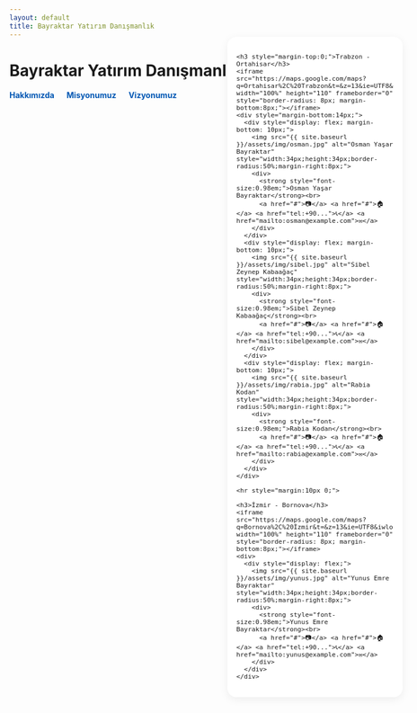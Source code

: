 ```yaml
---
layout: default
title: Bayraktar Yatırım Danışmanlık
---
```


# Bayraktar Yatırım Danışmanlık

<!-- Menü: Başlığın hemen altında, yatay -->
<nav style="margin-bottom: 24px; text-align:left;">
  <a href="{{ site.baseurl }}/hakkinda.html" style="margin-right:18px; text-decoration:none; color:#0056b3; font-weight:bold;">Hakkımızda</a>
  <a href="{{ site.baseurl }}/misyon.html" style="margin-right:18px; text-decoration:none; color:#0056b3; font-weight:bold;">Misyonumuz</a>
  <a href="{{ site.baseurl }}/vizyon.html" style="text-decoration:none; color:#0056b3; font-weight:bold;">Vizyonumuz</a>
</nav>

<!-- Sayfa içerik düzeni: ana içerik + sağ panel -->
<div style="display:flex; flex-direction:row; gap:24px; align-items:flex-start;">

  <!-- Sol ana blok (boş bırakabilirsin/ilerde içerik ekleyebilirsin) -->
  <div style="flex:1; min-width:160px;">
    <!-- Buraya ana içerik ekleyebilirsin -->
  </div>

  <!-- Sağ panel -->
  <div style="width:280px; position:fixed; right:32px; top:120px; background:#fff; box-shadow:0 4px 16px #0001; border-radius:16px; padding:16px; z-index:100; max-height:calc(100vh - 140px); overflow:auto; font-size:0.95em;">

    <h3 style="margin-top:0;">Trabzon - Ortahisar</h3>
    <iframe src="https://maps.google.com/maps?q=Ortahisar%2C%20Trabzon&t=&z=13&ie=UTF8&iwloc=&output=embed" width="100%" height="110" frameborder="0" style="border-radius: 8px; margin-bottom:8px;"></iframe>
    <div style="margin-bottom:14px;">
      <div style="display: flex; margin-bottom: 10px;">
        <img src="{{ site.baseurl }}/assets/img/osman.jpg" alt="Osman Yaşar Bayraktar" style="width:34px;height:34px;border-radius:50%;margin-right:8px;">
        <div>
          <strong style="font-size:0.98em;">Osman Yaşar Bayraktar</strong><br>
          <a href="#">📷</a> <a href="#">🏠</a> <a href="tel:+90...">📞</a> <a href="mailto:osman@example.com">✉️</a>
        </div>
      </div>
      <div style="display: flex; margin-bottom: 10px;">
        <img src="{{ site.baseurl }}/assets/img/sibel.jpg" alt="Sibel Zeynep Kabaağaç" style="width:34px;height:34px;border-radius:50%;margin-right:8px;">
        <div>
          <strong style="font-size:0.98em;">Sibel Zeynep Kabaağaç</strong><br>
          <a href="#">📷</a> <a href="#">🏠</a> <a href="tel:+90...">📞</a> <a href="mailto:sibel@example.com">✉️</a>
        </div>
      </div>
      <div style="display: flex; margin-bottom: 10px;">
        <img src="{{ site.baseurl }}/assets/img/rabia.jpg" alt="Rabia Kodan" style="width:34px;height:34px;border-radius:50%;margin-right:8px;">
        <div>
          <strong style="font-size:0.98em;">Rabia Kodan</strong><br>
          <a href="#">📷</a> <a href="#">🏠</a> <a href="tel:+90...">📞</a> <a href="mailto:rabia@example.com">✉️</a>
        </div>
      </div>
    </div>

    <hr style="margin:10px 0;">

    <h3>İzmir - Bornova</h3>
    <iframe src="https://maps.google.com/maps?q=Bornova%2C%20İzmir&t=&z=13&ie=UTF8&iwloc=&output=embed" width="100%" height="110" frameborder="0" style="border-radius: 8px; margin-bottom:8px;"></iframe>
    <div>
      <div style="display: flex;">
        <img src="{{ site.baseurl }}/assets/img/yunus.jpg" alt="Yunus Emre Bayraktar" style="width:34px;height:34px;border-radius:50%;margin-right:8px;">
        <div>
          <strong style="font-size:0.98em;">Yunus Emre Bayraktar</strong><br>
          <a href="#">📷</a> <a href="#">🏠</a> <a href="tel:+90...">📞</a> <a href="mailto:yunus@example.com">✉️</a>
        </div>
      </div>
    </div>

  </div>
</div>

